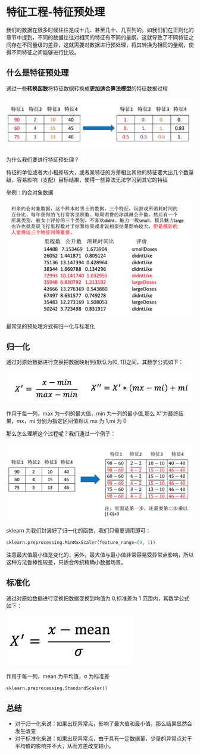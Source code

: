 # 特征工程-特征预处理

我们的数据在很多时候往往是成十几、甚至几十、几百列的。如我们们在正则化的章节中提到，不同的数据往往对相同的特征有不同的量纲，这就导致了不同特征之间存在不同量级的差异，这就需要对数据进行预处理，将其转换为相同的量纲，使得不同特征之间能够进行比较。

## 什么是特征预处理

通过一些**转换函数**将特征数据转换成**更加适合算法模型**的特征数据过程

![image](../images/skills/特征预处理图.png)

为什么我们要进行特征预处理？

特征的单位或者大小相差较大，或者某特征的方差相比其他的特征要大出几个数量级，容易影响（支配）目标结果，使得一些算法无法学习到其它的特征

举例：约会对象数据

![image](../images/skills/约会对象数据.png)

最常见的预处理方式有归一化与标准化

## 归一化

通过对原始数据进行变换把数据映射到(默认为\[0, 1\])之间，其数学公式如下：

![image](../images/skills/归一化公式.png)

作用于每一列，max 为一列的最大值，min 为一列的最小值,那么 X’’为最终结果，mx，mi 分别为指定区间值默认 mx 为 1,mi 为 0

那么怎么理解这个过程呢？我们通过一个例子：

![image](../images/skills/归一化计算过程.png)

sklearn 为我们封装好了归一化的函数，我们只需要调用即可：

```python
sklearn.preprocessing.MinMaxScaler(feature_range=(0, 1))
```

注意最大值最小值是变化的，另外，最大值与最小值非常容易受异常点影响，所以这种方法鲁棒性较差，只适合传统精确小数据场景。

## 标准化

通过对原始数据进行变换把数据变换到均值为 0,标准差为 1 范围内，其数学公式如下：

![image](../images/skills/标准化公式.png)

作用于每一列，mean 为平均值，σ 为标准差

```python
sklearn.preprocessing.StandardScaler()
```

## 总结

- 对于归一化来说：如果出现异常点，影响了最大值和最小值，那么结果显然会发生改变
- 对于标准化来说：如果出现异常点，由于具有一定数据量，少量的异常点对于平均值的影响并不大，从而方差改变较小。

